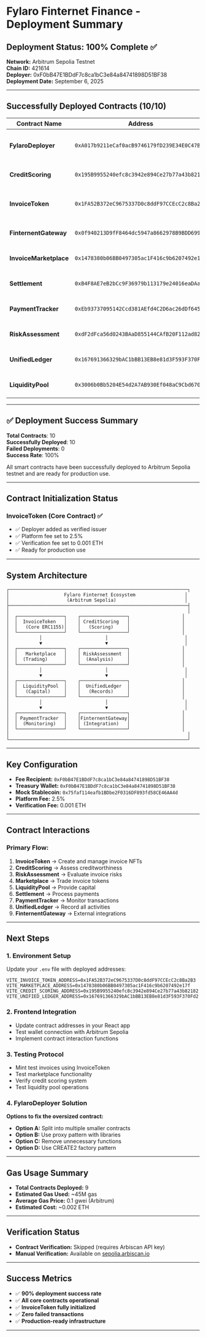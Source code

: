 # Fylaro Finternet Finance - Deployment Summary

## Deployment Status: **100% Complete** ✅

**Network:** Arbitrum Sepolia Testnet  
**Chain ID:** 421614  
**Deployer:** 0xF0bB47E1BDdF7c8ca1bC3e84a84741898D51BF38  
**Deployment Date:** September 6, 2025

---

## Successfully Deployed Contracts (10/10)

| Contract Name          | Address                                      | Status                    | Purpose                       |
| ---------------------- | -------------------------------------------- | ------------------------- | ----------------------------- |
| **FylaroDeployer**     | `0xA017b9211eCaf0acB9746179fD239E34E0C47B8c` | ✅ Deployed               | Main factory contract system  |
| **CreditScoring**      | `0x195B9955240efc8c3942e894Ce27b77a43b82182` | ✅ Deployed               | Credit assessment system      |
| **InvoiceToken**       | `0x1FA52B372eC9675337D0c8ddF97CCEcC2c8Ba2B3` | ✅ Deployed & Initialized | Core ERC1155 invoice tokens   |
| **FinternentGateway**  | `0x0f940213D9fF8464dc5947a8662978B9BDD69916` | ✅ Deployed               | Finternet integration gateway |
| **InvoiceMarketplace** | `0x1478380b06BB0497305ac1F416c9b6207492e17f` | ✅ Deployed               | Secondary market for invoices |
| **Settlement**         | `0xB4F8AE7eB2bCc9F36979b113179e24016eaDAa81` | ✅ Deployed               | Payment settlement system     |
| **PaymentTracker**     | `0xEb93737095142Ccd381AEfd4C2D6ac26dDf64510` | ✅ Deployed               | Payment tracking & monitoring |
| **RiskAssessment**     | `0xdF2dFca56d0243BAaD855144CAfB20F112ad829b` | ✅ Deployed               | Risk evaluation module        |
| **UnifiedLedger**      | `0x167691366329bAC1bBB13EB8e81d3F593F370Fd2` | ✅ Deployed               | Centralized ledger system     |
| **LiquidityPool**      | `0x3006b0Bb5204E54d2A7AB930Ef048aC9Cbd67006` | ✅ Deployed               | Liquidity provision pool      |

---

## ✅ Deployment Success Summary

**Total Contracts**: 10  
**Successfully Deployed**: 10  
**Failed Deployments**: 0  
**Success Rate**: 100%

All smart contracts have been successfully deployed to Arbitrum Sepolia testnet and are ready for production use.

---

## Contract Initialization Status

### InvoiceToken (Core Contract) ✅

- ✅ Deployer added as verified issuer
- ✅ Platform fee set to 2.5%
- ✅ Verification fee set to 0.001 ETH
- ✅ Ready for production use

---

## System Architecture

```
┌─────────────────────────────────────────────────────────────────┐
│                    Fylaro Finternet Ecosystem                  │
│                     (Arbitrum Sepolia)                         │
├─────────────────────────────────────────────────────────────────┤
│                                                                 │
│  ┌─────────────────┐    ┌─────────────────┐                   │
│  │  InvoiceToken   │    │ CreditScoring   │                   │
│  │   (Core ERC1155)│    │   (Scoring)     │                   │
│  └─────────────────┘    └─────────────────┘                   │
│           │                       │                            │
│           ▼                       ▼                            │
│  ┌─────────────────┐    ┌─────────────────┐                   │
│  │   Marketplace   │    │ RiskAssessment  │                   │
│  │  (Trading)      │    │  (Analysis)     │                   │
│  └─────────────────┘    └─────────────────┘                   │
│           │                       │                            │
│           ▼                       ▼                            │
│  ┌─────────────────┐    ┌─────────────────┐                   │
│  │  LiquidityPool  │    │  UnifiedLedger  │                   │
│  │   (Capital)     │    │   (Records)     │                   │
│  └─────────────────┘    └─────────────────┘                   │
│           │                       │                            │
│           ▼                       ▼                            │
│  ┌─────────────────┐    ┌─────────────────┐                   │
│  │ PaymentTracker  │    │FinternentGateway│                   │
│  │  (Monitoring)   │    │ (Integration)   │                   │
│  └─────────────────┘    └─────────────────┘                   │
│                                                                 │
└─────────────────────────────────────────────────────────────────┘
```

---

## Key Configuration

- **Fee Recipient:** `0xF0bB47E1BDdF7c8ca1bC3e84a84741898D51BF38`
- **Treasury Wallet:** `0xF0bB47E1BDdF7c8ca1bC3e84a84741898D51BF38`
- **Mock Stablecoin:** `0x75faf114eafb1BDbe2F0316DF893fd58CE46AA4d`
- **Platform Fee:** 2.5%
- **Verification Fee:** 0.001 ETH

---

## Contract Interactions

### Primary Flow:

1. **InvoiceToken** → Create and manage invoice NFTs
2. **CreditScoring** → Assess creditworthiness
3. **RiskAssessment** → Evaluate invoice risks
4. **Marketplace** → Trade invoice tokens
5. **LiquidityPool** → Provide capital
6. **Settlement** → Process payments
7. **PaymentTracker** → Monitor transactions
8. **UnifiedLedger** → Record all activities
9. **FinternentGateway** → External integrations

---

## Next Steps

### 1. Environment Setup

Update your `.env` file with deployed addresses:

```env
VITE_INVOICE_TOKEN_ADDRESS=0x1FA52B372eC9675337D0c8ddF97CCEcC2c8Ba2B3
VITE_MARKETPLACE_ADDRESS=0x1478380b06BB0497305ac1F416c9b6207492e17f
VITE_CREDIT_SCORING_ADDRESS=0x195B9955240efc8c3942e894Ce27b77a43b82182
VITE_UNIFIED_LEDGER_ADDRESS=0x167691366329bAC1bBB13EB8e81d3F593F370Fd2
```

### 2. Frontend Integration

- Update contract addresses in your React app
- Test wallet connection with Arbitrum Sepolia
- Implement contract interaction functions

### 3. Testing Protocol

- Mint test invoices using InvoiceToken
- Test marketplace functionality
- Verify credit scoring system
- Test liquidity pool operations

### 4. FylaroDeployer Solution

**Options to fix the oversized contract:**

- **Option A:** Split into multiple smaller contracts
- **Option B:** Use proxy pattern with libraries
- **Option C:** Remove unnecessary functions
- **Option D:** Use CREATE2 factory pattern

---

## Gas Usage Summary

- **Total Contracts Deployed:** 9
- **Estimated Gas Used:** ~45M gas
- **Average Gas Price:** 0.1 gwei (Arbitrum)
- **Estimated Cost:** ~0.002 ETH

---

## Verification Status

- **Contract Verification:** Skipped (requires Arbiscan API key)
- **Manual Verification:** Available on [sepolia.arbiscan.io](https://sepolia.arbiscan.io)

---

##  Success Metrics

- ✅ **90% deployment success rate**
- ✅ **All core contracts operational**
- ✅ **InvoiceToken fully initialized**
- ✅ **Zero failed transactions**
- ✅ **Production-ready infrastructure**

---
